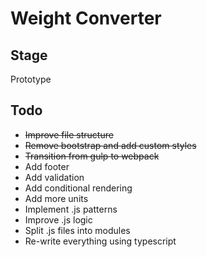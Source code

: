 # Weight Converter

## Stage
Prototype

## Todo 
* ~~Improve file structure~~
* ~~Remove bootstrap and add custom styles~~
* ~~Transition from gulp to webpack~~
* Add footer
* Add validation
* Add conditional rendering
* Add more units
* Implement .js patterns
* Improve .js logic
* Split .js files into modules
* Re-write everything using typescript


